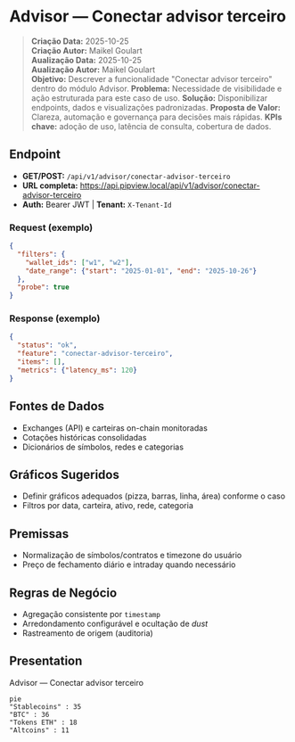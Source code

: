 # Advisor — Conectar advisor terceiro

> **Criação Data:** 2025-10-25  
> **Criação Autor:** Maikel Goulart  
> **Aualização Data:** 2025-10-25  
> **Aualização Autor:** Maikel Goulart  
> **Objetivo:** Descrever a funcionalidade "Conectar advisor terceiro" dentro do módulo Advisor.
> **Problema:** Necessidade de visibilidade e ação estruturada para este caso de uso.
> **Solução:** Disponibilizar endpoints, dados e visualizações padronizadas.
> **Proposta de Valor:** Clareza, automação e governança para decisões mais rápidas.
> **KPIs chave:** adoção de uso, latência de consulta, cobertura de dados.

## Endpoint

- **GET/POST:** `/api/v1/advisor/conectar-advisor-terceiro`  
- **URL completa:** <https://api.pipview.local/api/v1/advisor/conectar-advisor-terceiro>  
- **Auth:** Bearer JWT | **Tenant:** `X-Tenant-Id`

### Request (exemplo)

```json
{
  "filters": {
    "wallet_ids": ["w1", "w2"],
    "date_range": {"start": "2025-01-01", "end": "2025-10-26"}
  },
  "probe": true
}
```

### Response (exemplo)

```json
{
  "status": "ok",
  "feature": "conectar-advisor-terceiro",
  "items": [],
  "metrics": {"latency_ms": 120}
}
```

## Fontes de Dados

- Exchanges (API) e carteiras on-chain monitoradas
- Cotações históricas consolidadas
- Dicionários de símbolos, redes e categorias

## Gráficos Sugeridos

- Definir gráficos adequados (pizza, barras, linha, área) conforme o caso
- Filtros por data, carteira, ativo, rede, categoria

## Premissas

- Normalização de símbolos/contratos e timezone do usuário
- Preço de fechamento diário e intraday quando necessário

## Regras de Negócio

- Agregação consistente por `timestamp`
- Arredondamento configurável e ocultação de *dust*
- Rastreamento de origem (auditoria)

## Presentation

Advisor — Conectar advisor terceiro

```mermaid
pie
"Stablecoins" : 35
"BTC" : 36
"Tokens ETH" : 18
"Altcoins" : 11
```
